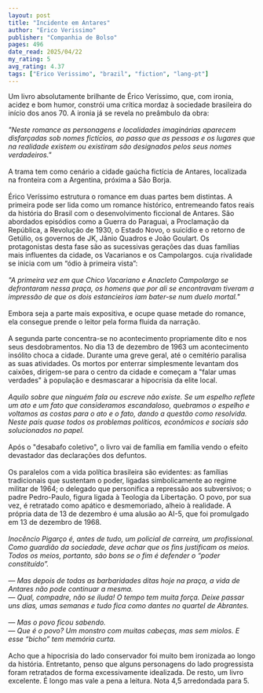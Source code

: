 ```yaml
---
layout: post
title: "Incidente em Antares"
author: "Erico Verissimo"
publisher: "Companhia de Bolso"
pages: 496
date_read: 2025/04/22
my_rating: 5
avg_rating: 4.37
tags: ["Erico Verissimo", "brazil", "fiction", "lang-pt"]
---
```


Um livro absolutamente brilhante de Érico Veríssimo, que, com ironia, acidez e bom humor, constrói uma crítica mordaz à sociedade brasileira do início dos anos 70. A ironia já se revela no preâmbulo da obra:<br/><br/><i>"Neste romance as personagens e localidades imaginárias aparecem disfarçadas sob nomes fictícios, ao passo que as pessoas e os lugares que na realidade existem ou existiram são designados pelos seus nomes verdadeiros."</i><br/><br/>A trama tem como cenário a cidade gaúcha fictícia de Antares, localizada na fronteira com a Argentina, próxima a São Borja.<br/><br/>Érico Veríssimo estrutura o romance em duas partes bem distintas. A primeira pode ser lida como um romance histórico, entremeando fatos reais da história do Brasil com o desenvolvimento ficcional de Antares. São abordados episódios como a Guerra do Paraguai, a Proclamação da República, a Revolução de 1930, o Estado Novo, o suicídio e o retorno de Getúlio, os governos de JK, Jânio Quadros e João Goulart. Os protagonistas desta fase são as sucessivas gerações das duas famílias mais influentes da cidade, os Vacarianos e os Campolargos. cuja rivalidade se inicia com um “ódio à primeira vista”:<br/><br/><i>"A primeira vez em que Chico Vacariano e Anacleto Campolargo se defrontaram nessa praça, os homens que por ali se encontravam tiveram a impressão de que os dois estancieiros iam bater-se num duelo mortal."</i><br/><br/>Embora seja a parte mais expositiva, e ocupe quase metade do romance, ela consegue prende o leitor pela forma fluida da narração.<br/><br/>A segunda parte concentra-se no acontecimento propriamente dito e nos seus desdobramentos. No dia 13 de dezembro de 1963 um acontecimento insólito choca a cidade. Durante uma greve geral, até o cemitério paralisa as suas atividades. Os mortos por enterrar simplesmente levantam dos caixões, dirigem-se para o centro da cidade e começam a "falar umas verdades" à população e desmascarar a hipocrisia da elite local. <br/><br/><i>Aquilo sobre que ninguém fala ou escreve não existe. Se um espelho reflete um ato e um fato que consideramos escandaloso, quebramos o espelho e voltamos as costas para o ato e o fato, dando a questão como resolvida. Neste país quase todos os problemas políticos, econômicos e sociais são solucionados no papel.</i><br/><br/>Após o "desabafo coletivo", o livro vai de família em família vendo o efeito devastador das declarações dos defuntos.  <br/><br/>Os paralelos com a vida política brasileira são evidentes: as famílias tradicionais que sustentam o poder, ligadas simbolicamente ao regime militar de 1964; o delegado que personifica a repressão aos subversivos; o padre Pedro-Paulo, figura ligada à Teologia da Libertação. O povo, por sua vez, é retratado como apático e desmemoriado, alheio à realidade. A própria data de 13 de dezembro é uma alusão ao AI-5, que foi promulgado em 13 de dezembro de 1968. <br/><br/><i>Inocêncio Pigarço é, antes de tudo, um policial de carreira, um profissional. Como guardião da sociedade, deve achar que os fins justificam os meios. Todos os meios, portanto, são bons se o fim é defender o “poder constituído”.</i><br/><br/><i>— Mas depois de todas as barbaridades ditas hoje na praça, a vida de Antares não pode continuar a mesma. <br/>— Qual, compadre, não se iluda! O tempo tem muita força. Deixe passar uns dias, umas semanas e tudo fica como dantes no quartel de Abrantes.</i><br/><br/><i>— Mas o povo ficou sabendo. <br/>— Que é o povo? Um monstro com muitas cabeças, mas sem miolos. E esse “bicho” tem memória curta.</i><br/><br/>Acho que a hipocrisia do lado conservador foi muito bem ironizada ao longo da história. Entretanto, penso que alguns personagens do lado progressista foram retratados de forma excessivamente idealizada. De resto, um livro excelente. É longo mas vale a pena a leitura. Nota 4,5 arredondada para 5.

